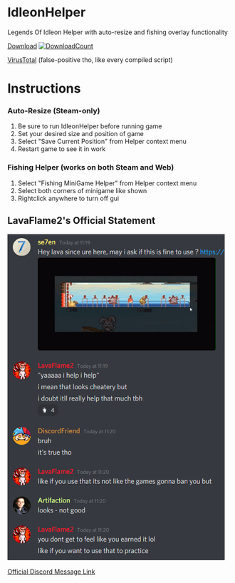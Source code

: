 # IdleonHelper
Legends Of Idleon Helper with auto-resize and fishing overlay functionality

[Download](https://github.com/se7enek/IdleonHelper/releases/tag/v.1.0.0)    [![DownloadCount](https://img.shields.io/github/downloads/se7enek/IdleonHelper/total.svg)](https://github.com/se7enek/IdleonHelper/releases/tag/v.1.0.0)

[VirusTotal](https://www.virustotal.com/gui/file/0f9c17bafcb61b6cfb7426aa52287ad433924dd3668db8676455a17d6b4f6081/detection) (false-positive tho, like every compiled script)


# Instructions
### Auto-Resize (Steam-only)
1) Be sure to run IdleonHelper before running game
2) Set your desired size and position of game
3) Select "Save Current Position" from Helper context menu
4) Restart game to see it in work

### Fishing Helper (works on both Steam and Web)
1) Select "Fishing MiniGame Helper" from Helper context menu
2) Select both corners of minigame like shown
3) Rightclick anywhere to turn off gui


## LavaFlame2's Official Statement

![LavaStatement](https://github.com/se7enek/IdleonHelper/blob/main/LavaFlame2_Statement.png?raw=true)

[Official Discord Message Link](https://discord.com/channels/437797104786604034/738868424813445172/861536797221715968)
